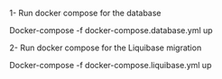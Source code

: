 

1- Run docker compose for the database

Docker-compose -f docker-compose.database.yml up


2- Run docker compose for the Liquibase migration

Docker-compose -f docker-compose.liquibase.yml up

